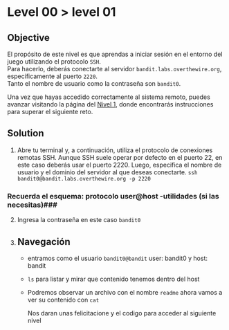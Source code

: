 # Level 00 > level 01

## Objective
El propósito de este nivel es que aprendas a iniciar sesión en el entorno del juego utilizando el protocolo `SSH`.  
Para hacerlo, deberás conectarte al servidor `bandit.labs.overthewire.org`, específicamente al puerto `2220`.  
Tanto el nombre de usuario como la contraseña son `bandit0`.

Una vez que hayas accedido correctamente al sistema remoto, puedes avanzar visitando la página del [Nivel 1](https://overthewire.org/wargames/bandit/bandit1.html), donde encontrarás instrucciones para superar el siguiente reto.

## Solution

1. Abre tu terminal y, a continuación, utiliza el protocolo de conexiones remotas SSH.
    Aunque SSH suele operar por defecto en el puerto 22, en este caso deberás usar el puerto 2220.
    Luego, especifica el nombre de usuario y el dominio del servidor al que deseas conectarte.
    `ssh bandit0@bandit.labs.overthewire.org -p 2220`

### Recuerda el esquema: protocolo user@host -utilidades (si las necesitas)###

2. Ingresa la contraseña en este caso <code>bandit0</code>

3. ## Navegación ##
    - entramos como el usuario <code>bandit0@bandit</code> user: bandit0 y host: bandit
    - <code>ls</code> para listar y mirar que contenido tenemos dentro del host
    - Podremos observar un archivo con el nombre <code>readme</code> ahora vamos a ver su
      contenido con <code>cat</code>
      
      Nos daran unas felicitacione y el codigo para acceder al siguiente nivel 
      

      







